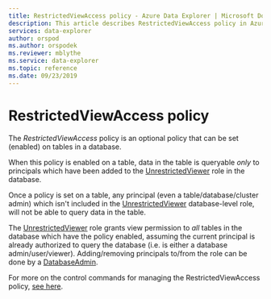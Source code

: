 ```yaml
---
title: RestrictedViewAccess policy - Azure Data Explorer | Microsoft Docs
description: This article describes RestrictedViewAccess policy in Azure Data Explorer.
services: data-explorer
author: orspod
ms.author: orspodek
ms.reviewer: mblythe
ms.service: data-explorer
ms.topic: reference
ms.date: 09/23/2019
---
```

# RestrictedViewAccess policy

The *RestrictedViewAccess* policy is an optional policy that can be set (enabled) on tables in a database.

When this policy is enabled on a table, data in the table is queryable *only* to principals which have been added 
to the [UnrestrictedViewer](../management/access-control/role-based-authorization.md) role in the database.

Once a policy is set on a table, any principal (even a table/database/cluster admin) which isn't included in the 
[UnrestrictedViewer](../management/access-control/role-based-authorization.md) database-level role, will not be able to query data in the table.

The [UnrestrictedViewer](../management/access-control/role-based-authorization.md) role grants view permission to *all* tables in the database which have the policy enabled,
assuming the current principal is already authorized to query the database (i.e. is either a database admin/user/viewer). Adding/removing principals
to/from the role can be done by a [DatabaseAdmin](../management/access-control/role-based-authorization.md).

For more on the control commands for managing the RestrictedViewAccess policy,
[see here](../management/restrictedviewaccess-policy.md).